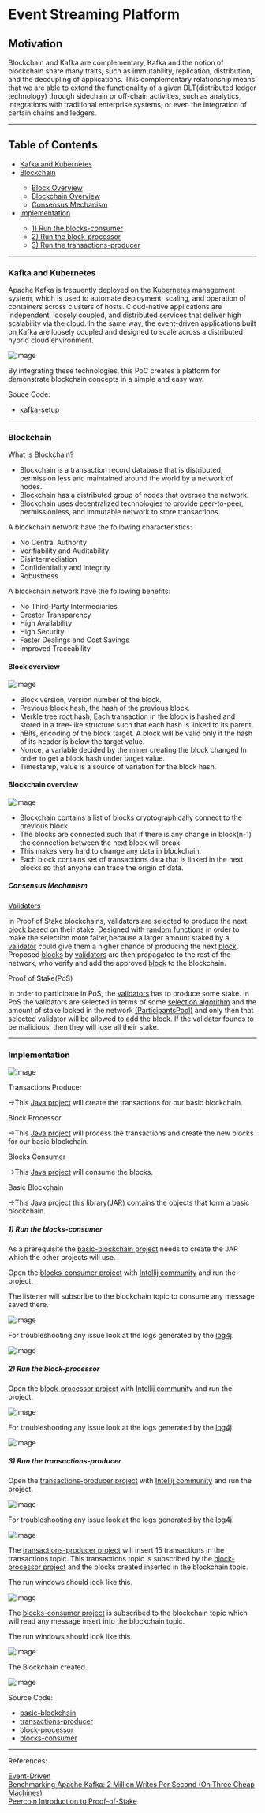 # Event Streaming Platform

## Motivation

Blockchain and Kafka are complementary, Kafka and the notion of blockchain share many traits, such as immutability, replication, distribution, and the decoupling of applications. This complementary relationship means that we are able to extend the functionality of a given DLT(distributed ledger technology) through sidechain or off-chain activities, such as analytics, integrations with traditional enterprise systems, or even the integration of certain chains and ledgers. 
 
<hr>

## Table of Contents<br>
<ul>
<li><a href="https://github.com/gcp-development/event-streaming-platform#kafka-and-kubernetes" target="_self">Kafka and Kubernetes</a></li>
<li><a href="https://github.com/gcp-development/event-streaming-platform/blob/main/README.md#blockchain" target="_self">Blockchain</a></li> 
<ul>
<li><a href="https://github.com/gcp-development/event-streaming-platform#block-overview" target="_self">Block Overview</a></li>
<li><a href="https://github.com/gcp-development/event-streaming-platform#blockchain-overview" target="_self">Blockchain Overview</a></li>
<li><a href="https://github.com/gcp-development/event-streaming-platform#consensus-mechanism" target="_self">Consensus Mechanism</a></li>
</ul>
<li> <a href="https://github.com/gcp-development/event-streaming-platform#implementation" target="_blank">Implementation</a></li>
 <ul>
  <li><a href="https://github.com/gcp-development/event-streaming-platform#1-run-the-blocks-consumer" target="blank">1) Run the blocks-consumer</a></li>
  <li><a href="https://github.com/gcp-development/event-streaming-platform#2-run-the-block-processor" target="blank">2) Run the block-processor</a></li>
  <li><a href="https://github.com/gcp-development/event-streaming-platform#3-run-the-transactions-producer" target="blank">3) Run the transactions-producer</a></li>
 </ul>
</ul>
<hr>

### Kafka and Kubernetes

Apache Kafka is frequently deployed on the [Kubernetes](https://kubernetes.io/) management system, which is used to automate deployment, scaling, and operation of containers across clusters of hosts. Cloud-native applications are independent, loosely coupled, and distributed services that deliver high scalability via the cloud. In the same way, the event-driven applications built on Kafka are loosely coupled and designed to scale across a distributed hybrid cloud environment.

![image](https://user-images.githubusercontent.com/76512851/205594178-5de3849d-9e34-4920-ba2b-4e2326469168.png)

By integrating these technologies, this PoC creates a platform for demonstrate blockchain concepts in a simple and easy way.

Souce Code:
<ul>
<li><a href="https://github.com/gcp-development/event-streaming-platform/tree/main/kafka-setup" target="blank">kafka-setup</a></li>
</ul>

<hr>

### Blockchain

What is Blockchain?
<ul>
 <li>Blockchain is a transaction record database that is distributed, permission less and maintained around the world by a
network of nodes.</li>
 <li>Blockchain has a distributed group of nodes that oversee the network.</li>
 <li>Blockchain uses decentralized technologies to provide peer-to-peer, permissionless, and immutable network to store
transactions.</li>
</ul>
 
A blockchain network have the following characteristics:
<ul>
 <li>No Central Authority</li>
 <li>Verifiability and Auditability</li>
 <li>Disintermediation</li>
 <li>Confidentiality and Integrity</li>
 <li>Robustness</li>
</ul>

A blockchain network have the following benefits:
<ul>
 <li>No Third-Party Intermediaries</li>
 <li>Greater Transparency</li>
 <li>High Availability</li>
 <li>High Security</li>
 <li>Faster Dealings and Cost Savings</li>
 <li>Improved Traceability</li>
</ul>

#### Block overview

![image](https://user-images.githubusercontent.com/76512851/206841362-e0757f53-a059-4790-a5f3-2d154e04fe34.png)

<ul>
 <li>Block version, version number of the block.</li>
 <li>Previous block hash, the hash of the previous block.</li>
 <li>Merkle tree root hash, Each transaction in the block is
hashed and stored in a tree-like structure such that
  each hash is linked to its parent.</li>
 <li>nBits, encoding of the block target. A block will be
valid only if the hash of its header is below the target
value.</li>
 <li>Nonce, a variable decided by the miner creating the
block changed In order to get a block hash under
target value.</li>
 <li>Timestamp, value is a source of variation for the block
hash.</li>
</ul>

#### Blockchain overview

![image](https://user-images.githubusercontent.com/76512851/206840630-235d178e-b796-456f-8ec7-d85799cff948.png)

<ul>
 <li>Blockchain contains a list of blocks cryptographically connect to the previous block.</li>
 <li>The blocks are connected such that if there is any change in block(n-1) the connection between the next block will
break.</li>
 <li>This makes very hard to change any data in blockchain.</li>
 <li>Each block contains set of transactions data that is linked in the next blocks so that anyone can trace the origin of data.</li>
</ul>

##### Consensus Mechanism

[Validators](https://github.com/gcp-development/event-streaming-platform/blob/main/basic-blockchain/src/main/java/org/blockchain/Validator.java)

In Proof of Stake blockchains, validators are selected to produce the next [block](https://github.com/gcp-development/event-streaming-platform/blob/main/basic-blockchain/src/main/java/org/blockchain/Block.java) based on their stake. Designed with [random functions](https://github.com/gcp-development/event-streaming-platform/blob/main/basic-blockchain/src/main/java/org/blockchain/ParticipantsPool.java#L53) in order to make the selection more fairer,because a larger amount staked by a [validator](https://github.com/gcp-development/event-streaming-platform/blob/main/basic-blockchain/src/main/java/org/blockchain/Validator.java) could give them a higher chance of producing the next [block](https://github.com/gcp-development/event-streaming-platform/blob/main/basic-blockchain/src/main/java/org/blockchain/Block.java). Proposed [blocks](https://github.com/gcp-development/event-streaming-platform/blob/main/basic-blockchain/src/main/java/org/blockchain/Block.java) by [validators](https://github.com/gcp-development/event-streaming-platform/blob/main/basic-blockchain/src/main/java/org/blockchain/Validator.java) are then propagated to the rest of the network, who verify and add the approved [block](https://github.com/gcp-development/event-streaming-platform/blob/main/basic-blockchain/src/main/java/org/blockchain/Block.java) to the blockchain. 

Proof of Stake(PoS)

In order to participate in PoS, the [validators](https://github.com/gcp-development/event-streaming-platform/blob/main/basic-blockchain/src/main/java/org/blockchain/Validator.java) has to produce some stake. In PoS the validators are selected in terms of some [selection algorithm](https://github.com/gcp-development/event-streaming-platform/blob/main/basic-blockchain/src/main/java/org/blockchain/ParticipantsPool.java#L53) and the amount of stake locked in the network [(ParticipantsPool)](https://github.com/gcp-development/event-streaming-platform/blob/main/basic-blockchain/src/main/java/org/blockchain/ParticipantsPool.java) and only then that [selected validator](https://github.com/gcp-development/event-streaming-platform/blob/main/basic-blockchain/src/main/java/org/blockchain/ParticipantsPool.java#L53) will be allowed to add the [block](https://github.com/gcp-development/event-streaming-platform/blob/main/basic-blockchain/src/main/java/org/blockchain/Block.java). If the validator founds to be malicious, then they will lose all their stake.

<hr>

### Implementation

![image](https://user-images.githubusercontent.com/76512851/206766875-be6a8c1b-f274-4aa9-8389-78747e4fe1f9.png)

Transactions Producer

->This [Java project](https://github.com/gcp-development/event-streaming-platform/tree/main/transactions-producer) will create the transactions for our basic blockchain.

Block Processor

->This [Java project](https://github.com/gcp-development/event-streaming-platform/tree/main/blocks-consumer) will process the transactions and create the new blocks for our basic blockchain.

Blocks Consumer

->This [Java project](https://github.com/gcp-development/event-streaming-platform/tree/main/blocks-consumer) will consume the blocks.

Basic Blockchain

->This [Java project](https://github.com/gcp-development/event-streaming-platform/tree/main/basic-blockchain) this library(JAR) contains the objects that form a basic blockchain.

##### 1) Run the blocks-consumer

As a prerequisite the [basic-blockchain project](https://github.com/gcp-development/event-streaming-platform/tree/main/basic-blockchain) needs to create the JAR which the other projects will use.

Open the [blocks-consumer project](https://github.com/gcp-development/event-streaming-platform/tree/main/blocks-consumer) with [Intellij community](https://www.jetbrains.com/idea/download/#section=linux) and run the project.

The listener will subscribe to the blockchain topic to consume any message saved there.

![image](https://user-images.githubusercontent.com/76512851/207286799-293b9ce9-bfb9-4f0f-ae08-07cb32195387.png)

For troubleshooting any issue look at the logs generated by the [log4j](https://logging.apache.org/log4j/2.x/).

![image](https://user-images.githubusercontent.com/76512851/207288001-3ac6ceaf-c615-47de-b4e3-9ff550b64d20.png)

##### 2) Run the block-processor

Open the [block-processor project](https://github.com/gcp-development/event-streaming-platform/tree/main/block-processor) with [Intellij community](https://www.jetbrains.com/idea/download/#section=linux) and run the project.

![image](https://user-images.githubusercontent.com/76512851/207289206-19f61f41-7f73-466a-b62b-52b77075cf96.png)

For troubleshooting any issue look at the logs generated by the [log4j](https://logging.apache.org/log4j/2.x/).

![image](https://user-images.githubusercontent.com/76512851/207289924-e76b7768-19d8-4739-9573-1f248ef8d872.png)

##### 3) Run the transactions-producer

Open the [transactions-producer project](https://github.com/gcp-development/event-streaming-platform/tree/main/transactions-producer) with [Intellij community](https://www.jetbrains.com/idea/download/#section=linux) and run the project.

![image](https://user-images.githubusercontent.com/76512851/207290392-f87e6d60-3e53-4c8c-857c-a1fb294ae0b2.png)

For troubleshooting any issue look at the logs generated by the [log4j](https://logging.apache.org/log4j/2.x/).

![image](https://user-images.githubusercontent.com/76512851/207290846-ebfa1526-c571-4b55-9079-ba2ffdc59b55.png)

The [transactions-producer project](https://github.com/gcp-development/event-streaming-platform/tree/main/transactions-producer) will insert 15 transactions in the transactions topic. This transactions topic is subscribed by the [block-processor project](https://github.com/gcp-development/event-streaming-platform/tree/main/block-processor) and the blocks created inserted in the blockchain topic. 

The run windows should look like this.

![image](https://user-images.githubusercontent.com/76512851/207294741-7f515a90-8667-4f2d-8bfe-9dce451c392a.png)

The [blocks-consumer project](https://github.com/gcp-development/event-streaming-platform/tree/main/blocks-consumer) is subscribed to the blockchain topic which will read any message insert into the blockchain topic.

The run windows should look like this.

![image](https://user-images.githubusercontent.com/76512851/207292859-50ea15d0-22a1-4a8a-8670-714c608aa0a0.png)

The Blockchain created.

![image](https://user-images.githubusercontent.com/76512851/207298415-bddae0e2-e6ab-4ac0-bf0a-d5ad76fdf20c.png)

Source Code:
<ul>
 <li><a href="https://github.com/gcp-development/event-streaming-platform/tree/main/basic-blockchain" target="_blank">basic-blockchain</a></li>
 <li><a href="https://github.com/gcp-development/event-streaming-platform/tree/main/transactions-producer" target="_blank">transactions-producer</a></li>
 <li><a href="https://github.com/gcp-development/event-streaming-platform/tree/main/block-processor" target="_blank">block-processor</a></li>
 <li><a href="https://github.com/gcp-development/event-streaming-platform/tree/main/blocks-consumer" target="_blank">blocks-consumer</a></li>
</ul>

<hr>
References:<br>

[Event-Driven](https://martinfowler.com/articles/201701-event-driven.html)<br>
[Benchmarking Apache Kafka: 2 Million Writes Per Second (On Three Cheap Machines)](https://engineering.linkedin.com/kafka/benchmarking-apache-kafka-2-million-writes-second-three-cheap-machines)<br>
[Peercoin Introduction to Proof-of-Stake](https://www.peercoin.net/docs/proof-of-stake)<br>
